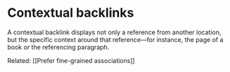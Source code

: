 # Contextual backlinks

A contextual backlink displays not only a reference from another location, but the specific context around that reference—for instance, the page of a book or the referencing paragraph.

Related: [[Prefer fine-grained associations]]